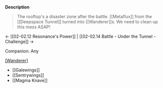 **Description**
> The rooftop's a disaster zone after the battle. [[Metaflux]] from the [[Deepspace Tunnel]] turned into [[Wanderer]]s. We need to clean up this mess ASAP!

← [[02-02.12 Resonance's Power]] | [[02-02.14 Battle - Under the Tunnel - Challenge]] →

Companion: Any

[[Wanderer]](s)
* [[Galewings]]
* [[Sentrywings]]
* [[Magma Knave]]